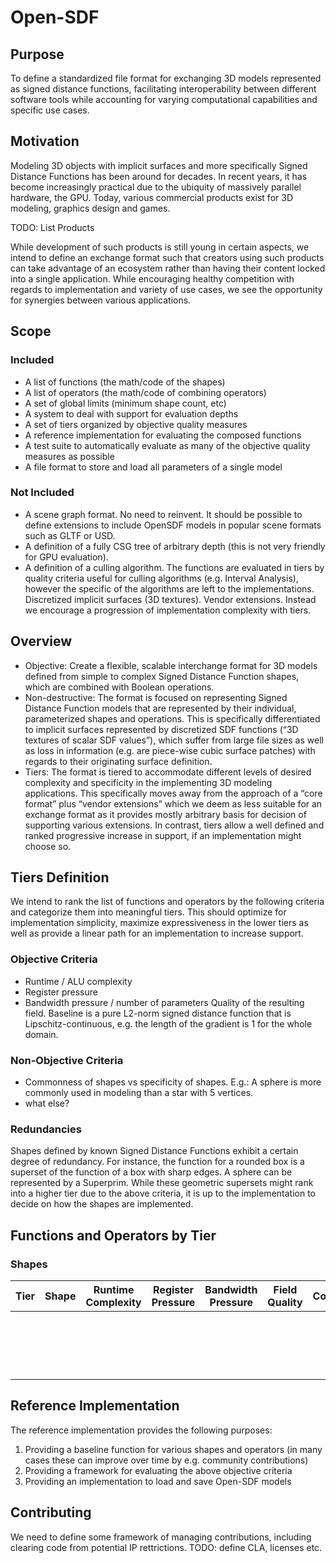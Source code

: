 # Open-SDF

## Purpose 
To define a standardized file format for exchanging 3D models represented as signed distance functions, facilitating interoperability between different software tools while accounting for varying computational capabilities and specific use cases.

## Motivation
Modeling 3D objects with implicit surfaces and more specifically Signed Distance Functions has been around for decades. In recent years, it has become increasingly practical due to the ubiquity of massively parallel hardware, the GPU. Today, various commercial products exist for 3D modeling, graphics design and games. 

TODO: List Products

While development of such products is still young in certain aspects, we intend to define an exchange format such that creators using such products can take advantage of an ecosystem rather than having their content locked into a single application. While encouraging healthy competition with regards to implementation and variety of use cases, we see the opportunity for synergies between various applications.

## Scope
### Included
* A list of functions (the math/code of the shapes)
* A list of operators (the math/code of combining operators)
* A set of global limits (minimum shape count, etc)
* A system to deal with support for evaluation depths
* A set of tiers organized by objective quality measures
* A reference implementation for evaluating the composed functions
* A test suite to automatically evaluate as many of the objective quality measures as possible
* A file format to store and load all parameters of a single model

### Not Included
* A scene graph format. No need to reinvent. It should be possible to define extensions to include OpenSDF models in popular scene formats such as GLTF or USD.
* A definition of a fully CSG tree of arbitrary depth (this is not very friendly for GPU evaluation).
* A definition of a culling algorithm. The functions are evaluated in tiers by quality criteria useful for culling algorithms (e.g. Interval Analysis), however the specific of the algorithms are left to the implementations.
Discretized implicit surfaces (3D textures).
Vendor extensions. Instead we encourage a progression of implementation complexity with tiers. 

## Overview
* Objective: Create a flexible, scalable interchange format for 3D models defined from simple to complex Signed Distance Function shapes, which are combined with Boolean operations.
* Non-destructive: The format is focused on representing Signed Distance Function models that are represented by their individual, parameterized shapes and operations. This is specifically differentiated to implicit surfaces represented by discretized SDF functions (“3D textures of scalar SDF values”), which suffer from large file sizes as well as loss in information (e.g. are piece-wise cubic surface patches) with regards to their originating surface definition. 
* Tiers: The format is tiered to accommodate different levels of desired complexity and specificity in the implementing 3D modeling applications. This specifically moves away from the approach of a “core format” plus “vendor extensions” which we deem as less suitable for an exchange format as it provides mostly arbitrary basis for decision of supporting various extensions. In contrast, tiers allow a well defined and ranked progressive increase in support, if an implementation might choose so.

## Tiers Definition
We intend to rank the list of functions and operators by the following criteria and categorize them into meaningful tiers. This should optimize for implementation simplicity, maximize expressiveness in the lower tiers as well as provide a linear path for an implementation to increase support.

### Objective Criteria
* Runtime / ALU complexity
* Register pressure
* Bandwidth pressure / number of parameters
Quality of the resulting field. Baseline is a pure L2-norm signed distance function that is Lipschitz-continuous, e.g. the length of the gradient is 1 for the whole domain.

### Non-Objective Criteria
* Commonness of shapes vs specificity of shapes. E.g.: A sphere is more commonly used in modeling than a star with 5 vertices.
* what else?

### Redundancies
Shapes defined by known Signed Distance Functions exhibit a certain degree of redundancy. For instance, the function for a rounded box is a superset of the function of a box with sharp edges. A sphere can be represented by a Superprim. While these geometric supersets might rank into a higher tier due to the above criteria, it is up to the implementation to decide on how the shapes are implemented.

## Functions and Operators by Tier

### Shapes

| Tier  | Shape  | Runtime Complexity  | Register Pressure  | Bandwidth Pressure  | Field Quality | Commonness|
|---|---|---|---|---|---|---|
|   |   |   |   |   |   |   |
|   |   |   |   |   |   |   |
|   |   |   |   |   |   |   |
|   |   |   |   |   |   |   |
|   |   |   |   |   |   |   |
|   |   |   |   |   |   |   |
|   |   |   |   |   |   |   |
|   |   |   |   |   |   |   |
|   |   |   |   |   |   |   |
|   |   |   |   |   |   |   |
|   |   |   |   |   |   |   |
|   |   |   |   |   |   |   |
|   |   |   |   |   |   |   |
|   |   |   |   |   |   |   |
|   |   |   |   |   |   |   |
|   |   |   |   |   |   |   |
|   |   |   |   |   |   |   |
|   |   |   |   |   |   |   |

## Reference Implementation

The reference implementation provides the following purposes:

1) Providing a baseline function for various shapes and operators (in many cases these can improve over time by e.g. community contributions)
2) Providing a framework for evaluating the above objective criteria
3) Providing an implementation to load and save Open-SDF models

## Contributing

We need to define some framework of managing contributions, including clearing code from potential IP rettrictions. TODO: define CLA, licenses etc.
